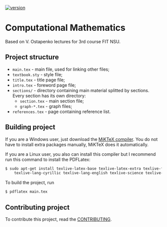 <p align="left">
 	<a href="https://coveralls.io/mu2so4/Computational-Mathematics-Book">
		<img src="https://img.shields.io/badge/version-0.6-orange"
			alt="version">
	</a>
</p>

# Computational Mathematics
Based on V. Ostapenko lectures for 3rd course FIT NSU.

## Project structure
* `main.tex` - main file, used for linking other files;
* `textbook.sty` - style file;
* `title.tex` - title page file;
* `intro.tex` - foreword page file;
* `sections/` - directory containing main material splitted by sections. Every
  section has its own directory:
    * `section.tex` - main section file;
    * `graph-*.tex` - graph files;
* `references.tex` - page containing reference list.

## Building project
If you are a Windows user, just download the [MiKTeX compiler](https://miktex.org/download).
You do not have to install extra packages manually, MiKTeX does it automatically.

If you are a Linux user, you also can install this compiler but I recommend run
this command to install the PDFLatex:

```sh
$ sudo apt-get install texlive-latex-base texlive-latex-extra texlive-fonts-recommended \
	texlive-lang-cyrillic texlive-lang-english texlive-science texlive-fonts-extra
```

To build the project, run

```sh
$ pdflatex main.tex
```

## Contributing project
To contribute this project, read the [CONTRIBUTING](CONTRIBUTING.md).
